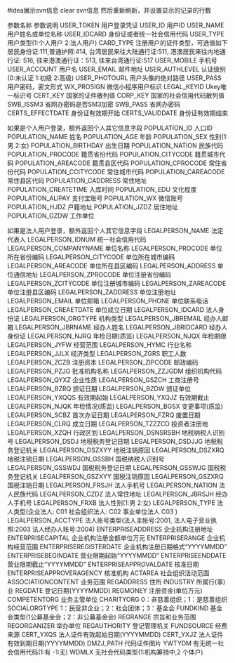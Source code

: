 #idea展示svn信息
  clear svn信息  然后重新刷新，并设置显示的记录的行数
  
  
 
参数名称	参数说明
USER_TOKEN	用户登录凭证
USER_ID	用户ID
USER_NAME	用户姓名或单位名称
USER_IDCARD	身份证或者统一社会信用代码
USER_TYPE	用户类型(1:个人用户 2:法人用户)
CARD_TYPE	注册用户的证件类型，可选值如下
居民身份证:111,普通护照:414, 台湾居民来往大陆通行证:511, 港澳居民来往内地通行证: 516, 往来港澳通行证：513, 往来台湾通行证:517
USER_MOBILE	手机号
USER_ACCOUNT	用户名
USER_EMAIL	邮件地址
USER_AUTHLEVEL	认证级别(0:未认证 1:初级 2:高级)
USER_PHOTOURL	用户头像的绝对路径
USER_PASS	用户密码，密文形式
WX_PROSIGN	微信小程序用户标识
LEGAL_KEYID	Ukey唯一标识号
CERT_KEY	国家的证件散列值
CORP_KEY	国家的社会信用代码散列值
SWB_ISSM3	省网办密码是否SM3加密
SWB_PASS	省网办密码
CERTS_EFFECTDATE	身份证有效期开始
CERTS_VALIDDATE	身份证有效期结束
	
如果是个人用户登录，额外返回个人其它信息字段
POPULATION_ID	人口ID
POPULATION_NAME	姓名
POPULATION_AGE	年龄
POPULATION_SEX	性别(1:男 2:女)
POPULATION_BIRTHDAY	出生日期
POPULATION_NATION	民族代码
POPULATION_PROCODE	籍贯省份代码
POPULATION_CITYCODE	籍贯城市代码
POPULATION_AREACODE	籍贯县区代码
POPULATION_CPROCODE	常住省份代码
POPULATION_CCITYCODE	常住城市代码
POPULATION_CAREACODE	常住县区代码
POPULATION_CADDRESS	常住地址
POPULATION_CREATETIME	入库时间
POPULATION_EDU	文化程度
POPULATION_ALIPAY	支付宝账号
POPULATION_WX	微信账号
POPULATION_HJDZ	户籍地址
POPULATION_JZDZ	居住地址
POPULATION_GZDW	工作单位


如果是法人用户登录，额外返回个人其它信息字段
LEGALPERSON_NAME	法定代表人
LEGALPERSON_IDNUM	统一社会信用代码
LEGALPERSON_COMPANYNAME	单位名称
LEGALPERSON_PROCODE	单位所在省份编码
LEGALPERSON_CITYCODE	单位所在城市编码
LEGALPERSON_AREACODE	单位所在县区编码
LEGALPERSON_ADDRESS	单位通信地址
LEGALPERSON_ZPROCODE	单位注册省份编码
LEGALPERSON_ZCITYCODE	单位注册城市编码
LEGALPERSON_ZAREACODE	单位注册县区编码
LEGALPERSON_ZADDRESS	单位注册地址
LEGALPERSON_EMAIL	单位邮箱
LEGALPERSON_PHONE	单位联系电话
LEGALPERSON_CREAETDATE	单位成立日期
LEGALPERSON_IDCARD	法人身份证
LEGALPERSON_ORGTYPE	机构类型
LEGALPERSON_JBREMAIL	经办人邮箱
LEGALPERSON_JBRNAME	经办人姓名
LEGALPERSON_JBRIDCARD	经办人身份证
LEGALPERSON_NJRQ	年检日期(质监)
LEGALPERSON_NJQX	年检期限
LEGALPERSON_JYFW	经营范围
LEGALPERSON_HYMC	行业名称
LEGALPERSON_JJLX	经济类型
LEGALPERSON_ZGRS	职工人数
LEGALPERSON_ZCZB	注册资本
LEGALPERSON_ZIPCODE	邮政编码
LEGALPERSON_PZJG	批准机构名称
LEGALPERSON_ZZJGDM	组织机构代码
LEGALPERSON_QYXZ	企业性质
LEGALPERSON_GSZCH	工商注册号
LEGALPERSON_BZRQ	颁证日期
LEGALPERSON_BZDW	颁证单位
LEGALPERSON_YXQQS	有效期起始
LEGALPERSON_YXQJZ	有效期截止
LEGALPERSON_NJQK	年检情况(质监)
LEGALPERSON_BGSX	变更事项(质监)
LEGALPERSON_SCBZ	首次办证日期
LEGALPERSON_FZRQ	废置日期
LEGALPERSON_CLRQ	成立日期
LEGALPERSON_TZZZCD	投资者注册地
LEGALPERSON_XZQH	行政区划
LEGALPERSON_DSNSRSBH	地税纳税人识别号
LEGALPERSON_DSDJ	地税税务登记日期
LEGALPERSON_DSDJJG	地税税务登记机关
LEGALPERSON_DSZXYY	地税注销原因
LEGALPERSON_DSZXRQ	地税注销日期
LEGALPERSON_GSSBH	国税纳税人识别号
LEGALPERSON_GSSWDJ	国税税务登记日期
LEGALPERSON_GSSWJG	国税税务登记机关
LEGALPERSON_GSZXYY	国税注销原因
LEGALPERSON_GSZXRQ	国税注销日期
LEGALPERSON_FRSJH	法人手机号
LEGALPERSON_NATION	法人民族代码
LEGALPERSON_CZDZ	法人常住地址
LEGALPERSON_JBRSJH	经办人手机号
LEGALPERSON_FRXB	法人性别(1:男 2:女)
LEGALPERSON_TYPE	法人类型(企业法人: C01 社会组织法人: C02 事业单位法人 C03 )
LEGALPERSON_ACCTYPE	法人账号类型(法人主帐号:2001, 法人电子营业执照:2003 法人经办人账号:2004)
ENTERPRISEADDRESS	企业机构注册地址
ENTERPRISECAPITAL	企业机构注册金额单位万元
ENTERPRISERANGE	企业机构经营范围
ENTERPRISEREGISTERDATE	企业机构注册日期格式“YYYYMMDD”
ENTERPRISEBEGINDATE	营业限期起始“YYYYMMDD”
ENTERPRISEENDDATE	营业限期截止“YYYYMMDD”
ENTERPRISEAPPROVALDATE	核准日期
ENTERPRISEAPPROVERAGENCY	核准机构
ACTAREA	社会组织活动范围
ASSOCIATIONCONTENT	业务范围
REGADDRESS	住所
INDUSTRY	所属行(事)业
REGDATE	登记日期(YYYYMMDD)
REGMONEY	注册资金(单位万元)
COMPETENTORG	业务主管单位
CHARITYORG	0：非慈善组织；1：是慈善组织
SOCIALORGTYPE	1：民营非企业；2：社会团体；3：基金会
FUNDKIND	基金会类型(1公募基金会；2：非公募基金会)
REGRANGE	宗旨和业务范围
REGORGANIZER	举办单位
REGAUTHORITY	登记管理机关
FUNDSOURCE	经费来源
CERT_YXQS	法人证件有效起始日期(YYYYMMDD)
CERT_YXJZ	法人证件有效到期日期(YYYYMMDD)
DMZJ_PATH	代码证件图片
YWTYDM	有无统一社会信用代码(1:有 -1:无)
WDMLX	无社会代码类型(1:机构筹措中,2 个体户)

